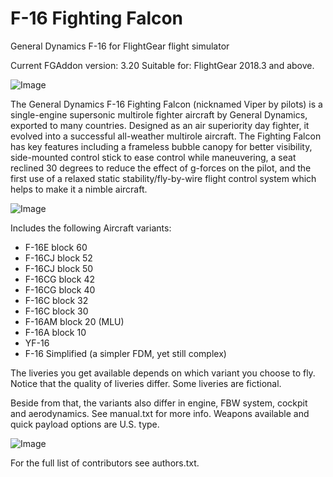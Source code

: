# F-16 Fighting Falcon
General Dynamics F-16 for FlightGear flight simulator

Current FGAddon version: 3.20
Suitable for: FlightGear 2018.3 and above.

![Image](https://i.ibb.co/vV9SVfT/fgfs-20200508231145.png)

The General Dynamics F-16 Fighting Falcon (nicknamed Viper by pilots) is a single-engine supersonic multirole fighter aircraft by General Dynamics, exported to many countries. Designed as an air superiority day fighter, it evolved into a successful all-weather multirole aircraft.
The Fighting Falcon has key features including a frameless bubble canopy for better visibility, side-mounted control stick to ease control while maneuvering, a seat reclined 30 degrees to reduce the effect of g-forces on the pilot, and the first use of a relaxed static stability/fly-by-wire flight control system which helps to make it a nimble aircraft.

![Image](https://i.ibb.co/nnsPwC5/fgfs-20200508214240.png)

Includes the following Aircraft variants:

- F-16E block 60
- F-16CJ block 52
- F-16CJ block 50
- F-16CG block 42
- F-16CG block 40
- F-16C block 32
- F-16C block 30
- F-16AM block 20 (MLU)
- F-16A  block 10
- YF-16
- F-16 Simplified (a simpler FDM, yet still complex)

The liveries you get available depends on which variant you choose to fly.
Notice that the quality of liveries differ. Some liveries are fictional.

Beside from that, the variants also differ in engine, FBW system, cockpit and aerodynamics. See manual.txt for more info.
Weapons available and quick payload options are U.S. type.

![Image](https://i.ibb.co/X7mWV7D/fgfs-20200508202518.png)

For the full list of contributors see authors.txt.